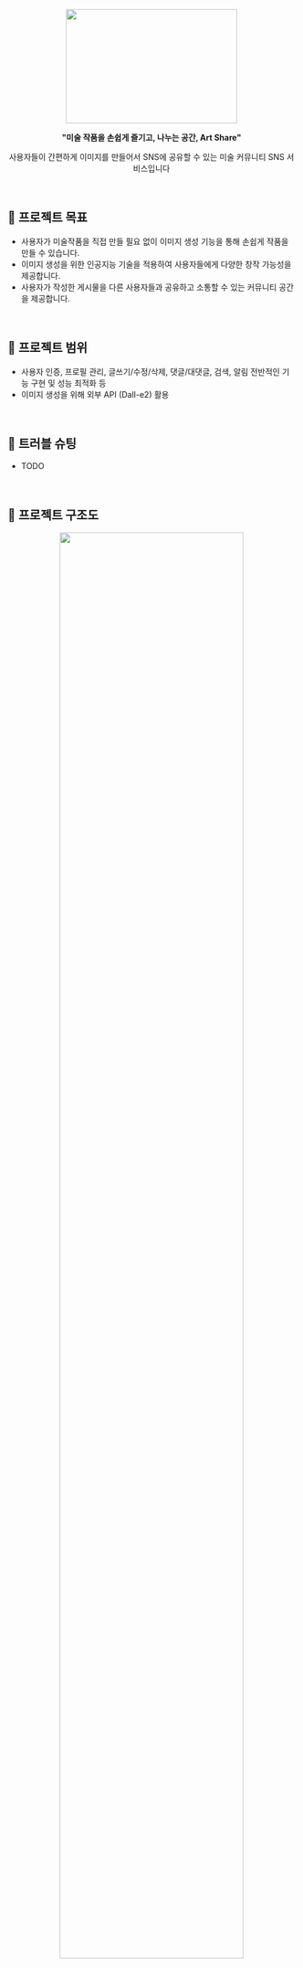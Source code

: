 
<p align="center"><img src="https://user-images.githubusercontent.com/66009926/222895759-f180cc99-b361-4fdc-9daf-f6bf889fcf6d.png" height="200px" width="300px"></p>

<div align = "center" > 
  <b> "미술 작품을 손쉽게 즐기고, 나누는 공간, Art Share" </b>
  <p/>
  <p> 사용자들이 간편하게 이미지를 만들어서 SNS에 공유할 수 있는 미술 커뮤니티 SNS 서비스입니다 </p>
</div>

<br/>

## **🚀 프로젝트 목표**

- 사용자가 미술작품을 직접 만들 필요 없이 이미지 생성 기능을 통해 손쉽게 작품을 만들 수 있습니다.
- 이미지 생성을 위한 인공지능 기술을 적용하여 사용자들에게 다양한 창작 가능성을 제공합니다.
- 사용자가 작성한 게시물을 다른 사용자들과 공유하고 소통할 수 있는 커뮤니티 공간을 제공합니다.

</br>

## **🚀 프로젝트 범위**

- 사용자 인증, 프로필 관리, 글쓰기/수정/삭제, 댓글/대댓글, 검색, 알림 전반적인 기능 구현 및 성능 최적화 등
- 이미지 생성을 위해 외부 API (Dall-e2) 활용

</br>

## 🚀 트러블 슈팅

- TODO


</br>

## 🚀 프로젝트 구조도
<p align="center"><img src="https://user-images.githubusercontent.com/66009926/222897300-96f09bc4-a839-4971-a7d5-eb0a829781b3.jpg" width="80%"></p>

</br>

## 🚀 모듈 구조도

<p align="center"><img width="787" alt="image" src="https://user-images.githubusercontent.com/66009926/233943359-18dc73d8-895c-4d94-a2b2-897d0fe7e176.png"></p>

</br>

## 🚀 프로젝트 기술 스택
<p align="center"><img src="https://user-images.githubusercontent.com/66009926/222895746-0a2b3e89-09d2-496e-9ee4-16ad83140d49.jpg" width="80%"></p>

